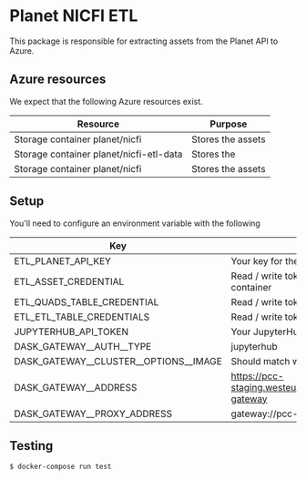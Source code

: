 # Planet NICFI ETL

This package  is responsible for extracting assets from the Planet API to Azure.

## Azure resources

We expect that the following Azure resources exist.

|                Resource                 |      Purpose      |
| --------------------------------------- | ----------------- |
| Storage container planet/nicfi          | Stores the assets |
| Storage container planet/nicfi-etl-data | Stores the  |
| Storage container planet/nicfi          | Stores the assets |

## Setup

You'll need to configure an environment variable with the following

|                  Key                  |                                   Description                                   |
| ------------------------------------- | ------------------------------------------------------------------------------- |
| ETL_PLANET_API_KEY                    | Your key for the Planet API                                                     |
| ETL_ASSET_CREDENTIAL                  | Read / write token to write assets to the planet/nicfi blob storage container   |
| ETL_QUADS_TABLE_CREDENTIAL            | Read / write token to write to the planet/quads storage table                   |
| ETL_ETL_TABLE_CREDENTIALS             | Read / write token to write to the planet/etl storage table                     |
| JUPYTERHUB_API_TOKEN                  | Your JupyterHub API token                                                       |
| DASK_GATEWAY__AUTH__TYPE              | jupyterhub                                                                      |
| DASK_GATEWAY__CLUSTER__OPTIONS__IMAGE | Should match what's in the docker-compose.yml                                   |
| DASK_GATEWAY__ADDRESS                 | https://pcc-staging.westeurope.cloudapp.azure.com/compute/services/dask-gateway |
| DASK_GATEWAY__PROXY_ADDRESS           | gateway://pcc-staging-dask.westeurope.cloudapp.azure.com:80                     |


## Testing


```bash
$ docker-compose run test
```